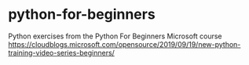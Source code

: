 # python-for-beginners
Python exercises from the Python For Beginners Microsoft course https://cloudblogs.microsoft.com/opensource/2019/09/19/new-python-training-video-series-beginners/
